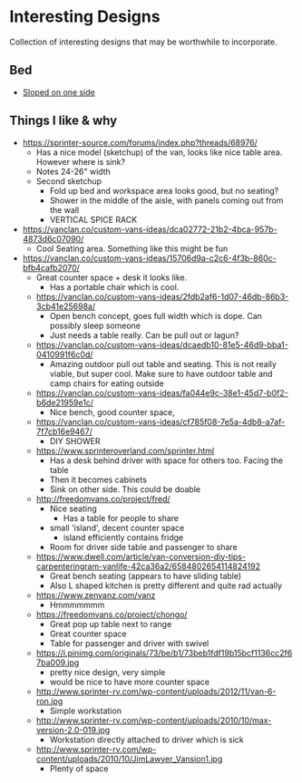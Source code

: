 # Interesting Designs

Collection of interesting designs that may be worthwhile to incorporate.

## Bed

* [Sloped on one side](https://www.youtube.com/watch?v=1aXUzZCDhm0&feature=youtu.be)


## Things I like & why

* https://sprinter-source.com/forums/index.php?threads/68976/
  * Has a nice model (sketchup) of the van, looks like nice table area. However where is sink?
  * Notes 24-26" width
  * Second sketchup
    * Fold up bed and workspace area looks good, but no seating?
    * Shower in the middle of the aisle, with panels coming out from the wall
    * VERTICAL SPICE RACK
* https://vanclan.co/custom-vans-ideas/dca02772-21b2-4bca-957b-4873d6c07090/
  * Cool Seating area. Something like this might be fun
* https://vanclan.co/custom-vans-ideas/15706d9a-c2c6-4f3b-860c-bfb4cafb2070/
  * Great counter space + desk it looks like. 
    * Has a portable chair which is cool. 
  * https://vanclan.co/custom-vans-ideas/2fdb2af6-1d07-46db-86b3-3cb41e25698a/
    * Open bench concept, goes full width which is dope. Can possibly sleep someone
    * Just needs a table really. Can be pull out or lagun?
  * https://vanclan.co/custom-vans-ideas/dcaedb10-81e5-46d9-bba1-0410991f6c0d/
    * Amazing outdoor pull out table and seating. This is not really viable, but super cool. Make sure to have outdoor table and camp chairs for eating outside
  * https://vanclan.co/custom-vans-ideas/fa044e9c-38e1-45d7-b0f2-b6de21959e1c/
    * Nice bench, good counter space, 
  * https://vanclan.co/custom-vans-ideas/cf785f08-7e5a-4db8-a7af-7f7cb16e9467/
    * DIY SHOWER
  * https://www.sprinteroverland.com/sprinter.html
    * Has a desk behind driver with space for others too. Facing the table
    * Then it becomes cabinets
    * Sink on other side. This could be doable
  * http://freedomvans.co/project/fred/
    * Nice seating
      * Has a table for people to share
    * small 'island', decent counter space
      * island efficiently contains fridge
    * Room for driver side table and passenger to share
  * https://www.dwell.com/article/van-conversion-diy-tips-carpenteringram-vanlife-42ca36a2/6584802654114824192
    * Great bench seating (appears to have sliding table)
    * Also L shaped kitchen is pretty different and quite rad actually
  * https://www.zenvanz.com/vanz
    * Hmmmmmmm
  * https://freedomvans.co/project/chongo/
    * Great pop up table next to range
    * Great counter space
    * Table for passenger and driver with swivel
  * https://i.pinimg.com/originals/73/be/b1/73beb1fdf19b15bcf1136cc2f67ba009.jpg
    * pretty nice design, very simple
    * would be nice to have more counter space
  * http://www.sprinter-rv.com/wp-content/uploads/2012/11/van-6-ron.jpg
    * Simple workstation
  * http://www.sprinter-rv.com/wp-content/uploads/2010/10/max-version-2.0-019.jpg
    * Workstation directly attached to driver which is sick
  * http://www.sprinter-rv.com/wp-content/uploads/2010/10/JimLawyer_Vansion1.jpg
    * Plenty of space